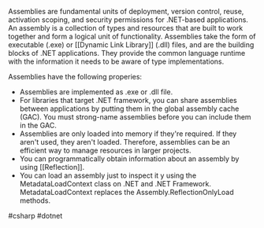 
Assemblies are fundamental units of deployment, version control, reuse, activation scoping, and security permissions for .NET-based applications. An assembly is a collection of types and resources that are built to work together and form a logical unit of functionality. Assemblies take the form of executable (.exe) or [[Dynamic Link Library]] (.dll) files, and are the building blocks of .NET applications. They provide the common language runtime with the information it needs to be aware of type implementations.

Assemblies have the following properies:

* Assemblies are implemented as .exe or .dll file.
* For libraries that target .NET framework, you can share assemblies between applications by putting them in the global assembly cache (GAC). You must strong-name assemblies before you can include them in the GAC.
* Assemblies are only loaded into memory if they're required. If they aren't used, they aren't loaded. Therefore, assemblies can be an efficient way to manage resources in larger projects.
* You can programmatically obtain information about an assembly by using [[Reflection]].
* You can load an assembly just to inspect it y using the MetadataLoadContext class on .NET and .NET Framework. MetadataLoadContext replaces the Assembly.ReflectionOnlyLoad methods.

#csharp #dotnet 